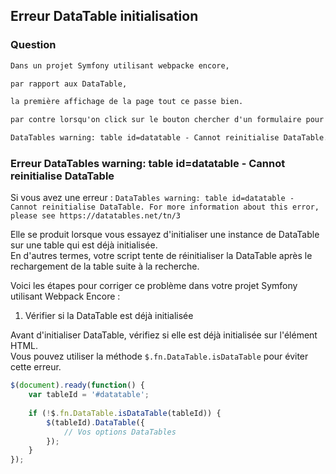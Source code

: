 ## Erreur DataTable initialisation

### Question

```txt
Dans un projet Symfony utilisant webpacke encore,

par rapport aux DataTable, 

la première affichage de la page tout ce passe bien.

par contre lorsqu'on click sur le bouton chercher d'un formulaire pour filtrer un tableau, larche se recharge et il retourne cette erreur dans une popup :

DataTables warning: table id=datatable - Cannot reinitialise DataTable. For more information about this error, please see https://datatables.net/tn/3
```

### Erreur DataTables warning: table id=datatable - Cannot reinitialise DataTable

Si vous avez une erreur : 
`DataTables warning: table id=datatable - Cannot reinitialise DataTable. For more information about this error, please see https://datatables.net/tn/3` 

Elle se produit lorsque vous essayez d'initialiser une instance de DataTable sur une table qui est déjà initialisée. <br>
En d'autres termes, votre script tente de réinitialiser la DataTable après le rechargement de la table suite à la recherche.

Voici les étapes pour corriger ce problème dans votre projet Symfony utilisant Webpack Encore :

1. Vérifier si la DataTable est déjà initialisée

Avant d'initialiser DataTable, vérifiez si elle est déjà initialisée sur l'élément HTML.<br>
Vous pouvez utiliser la méthode `$.fn.DataTable.isDataTable` pour éviter cette erreur.

```js
$(document).ready(function() {
    var tableId = '#datatable';
    
    if (!$.fn.DataTable.isDataTable(tableId)) {
        $(tableId).DataTable({
            // Vos options DataTables
        });
    }
});
```